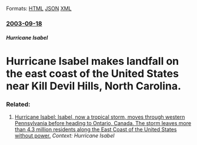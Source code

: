 
Formats: [HTML](/news/2003/09/18/hurricane-isabel-makes-landfall-on-the-east-coast-of-the-united-states-near-kill-devil-hills-north-carolina.html)  [JSON](/news/2003/09/18/hurricane-isabel-makes-landfall-on-the-east-coast-of-the-united-states-near-kill-devil-hills-north-carolina.json)  [XML](/news/2003/09/18/hurricane-isabel-makes-landfall-on-the-east-coast-of-the-united-states-near-kill-devil-hills-north-carolina.xml)  

### [2003-09-18](/news/2003/09/18/index.md)

##### Hurricane Isabel
#  Hurricane Isabel makes landfall on the east coast of the United States near Kill Devil Hills, North Carolina.




### Related:

1. [ Hurricane Isabel: Isabel, now a tropical storm, moves through western Pennsylvania before heading to Ontario, Canada. The storm leaves more than 4.3 million residents along the East Coast of the United States without power.](/news/2003/09/19/hurricane-isabel-isabel-now-a-tropical-storm-moves-through-western-pennsylvania-before-heading-to-ontario-canada-the-storm-leaves-more.md) _Context: Hurricane Isabel_
